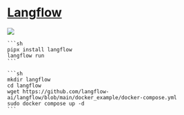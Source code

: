 # [Langflow](https://github.com/langflow-ai/langflow)

![](https://img.shields.io/github/license/langflow-ai/langflow?style=flat-square)

````{tab} pipx
```sh
pipx install langflow
langflow run
```
````

````{tab} Docker Compose
```sh
mkdir langflow
cd langflow
wget https://github.com/langflow-ai/langflow/blob/main/docker_example/docker-compose.yml
sudo docker compose up -d
```
````

[^1]: [Install Langflow](https://docs.langflow.org/get-started-installation)